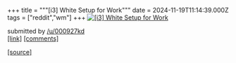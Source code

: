 +++
title = """[i3] White Setup for Work"""
date = 2024-11-19T11:14:39.000Z
tags = ["reddit","wm"]
+++
[![[i3] White Setup for Work](https://b.thumbs.redditmedia.com/W0ttCWEo-5lOlcD_FhMjiZJoLYGoqWnWfFXQTKeLDxA.jpg "[i3] White Setup for Work")](https://www.reddit.com/r/unixporn/comments/1guuszv/i3_white_setup_for_work/)

submitted by [/u/000927kd](https://www.reddit.com/user/000927kd)  
[\[link\]](https://www.reddit.com/gallery/1guuszv) [\[comments\]](https://www.reddit.com/r/unixporn/comments/1guuszv/i3_white_setup_for_work/)

[[source]](https://www.reddit.com/r/unixporn/comments/1guuszv/i3_white_setup_for_work/)
